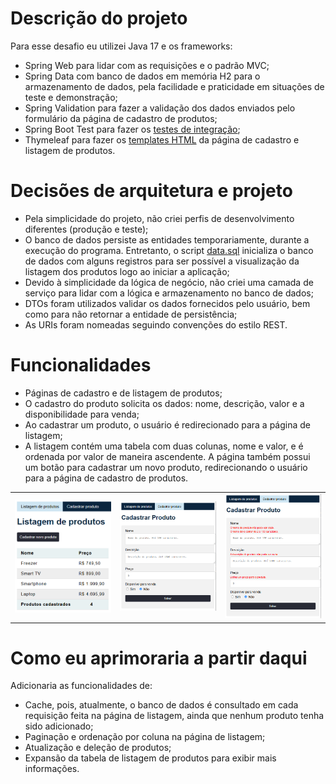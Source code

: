# Descrição do projeto

Para esse desafio eu utilizei Java 17 e os frameworks:

- Spring Web para lidar com as requisições e o padrão MVC;
- Spring Data com banco de dados em memória H2 para o armazenamento de dados, pela facilidade e
  praticidade em situações de teste e demonstração;
- Spring Validation para fazer a validação dos dados enviados pelo formulário da página de cadastro
  de produtos;
- Spring Boot Test para fazer
  os [testes de integração](src/test/java/com/alexandrerocha/product/ProductControllerIntegrationTest.java);
- Thymeleaf para fazer os [templates HTML](src/main/resources/templates) da página de cadastro e
  listagem de produtos.

# Decisões de arquitetura e projeto

- Pela simplicidade do projeto, não criei perfis de desenvolvimento diferentes (produção e
  teste);
- O banco de dados persiste as entidades temporariamente, durante a execução do programa.
  Entretanto, o script [data.sql](src/main/resources/data.sql) inicializa o banco de dados com
  alguns registros para ser possível a visualização da listagem dos produtos logo ao iniciar a
  aplicação;
- Devido à simplicidade da lógica de negócio, não criei uma camada de serviço para lidar com a
  lógica e armazenamento no banco de dados;
- DTOs foram utilizados validar os dados fornecidos pelo usuário, bem como para não retornar a
  entidade de persistência;
- As URIs foram nomeadas seguindo convenções do estilo REST.

# Funcionalidades

- Páginas de cadastro e de listagem de produtos;
- O cadastro do produto solicita os dados: nome, descrição, valor e a disponibilidade para venda;
- Ao cadastrar um produto, o usuário é redirecionado para a página de listagem;
- A listagem contém uma tabela com duas colunas, nome e valor, e é ordenada por valor de maneira
  ascendente. A página também possui um botão para cadastrar um novo produto, redirecionando o
  usuário para a página de cadastro de produtos.

<table>
  <tr>
    <td>
    <img src="ReadMeImages/products-listing.png" width="400px"/>
    </td>
    <td>
    <img src="ReadMeImages/form-small-screens.png" width="400px"/>
    </td>
    <td>
    <img src="ReadMeImages/form-validation.png" width="400px"/>
    </td>
  </tr>
</table>

# Como eu aprimoraria a partir daqui

Adicionaria as funcionalidades de:

- Cache, pois, atualmente, o banco de dados é consultado em cada requisição feita na página
  de listagem, ainda que nenhum produto tenha sido adicionado;
- Paginação e ordenação por coluna na página de listagem;
- Atualização e deleção de produtos;
- Expansão da tabela de listagem de produtos para exibir mais informações.


